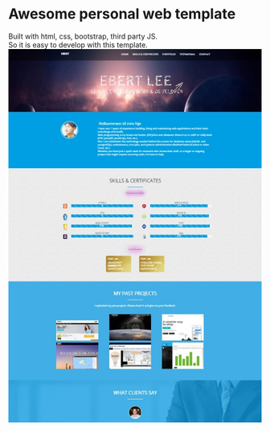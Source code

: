 # Awesome personal web template
Built with html, css, bootstrap, third party JS.<br>
So it is easy to develop with this template.<br>
![Alt text](https://github.com/talent3310/awesomePersonalWebTemplate/blob/master/overview.jpg "Optional title")